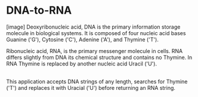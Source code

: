 # DNA-to-RNA

[image]
Deoxyribonucleic acid, DNA is the primary information storage molecule in biological systems. It is composed of four nucleic acid bases Guanine ('G'), Cytosine ('C'), Adenine ('A'), and Thymine ('T').

Ribonucleic acid, RNA, is the primary messenger molecule in cells. RNA differs slightly from DNA its chemical structure and contains no Thymine. In RNA Thymine is replaced by another nucleic acid Uracil ('U').

<br>
This application accepts DNA strings of any length, searches for Thymine ('T') and replaces it with Uracial ('U') before returning an RNA string.
